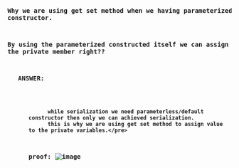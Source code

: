 <b><pre>Why we are using get set method when we having parameterized constructor. 

By using the parameterized constructed itself we can assign value to the private member right??

<ul>ANSWER:<ul>

          while serialization we need parameterless/default constructor then only we can achieved serialization.
          this is why we are using get set method to assign value to the private variables.</pre>
          
  proof:
  ![image](https://user-images.githubusercontent.com/96824758/147916972-f90ad949-6ac8-41ed-8b8a-62aad34d2df4.png)
